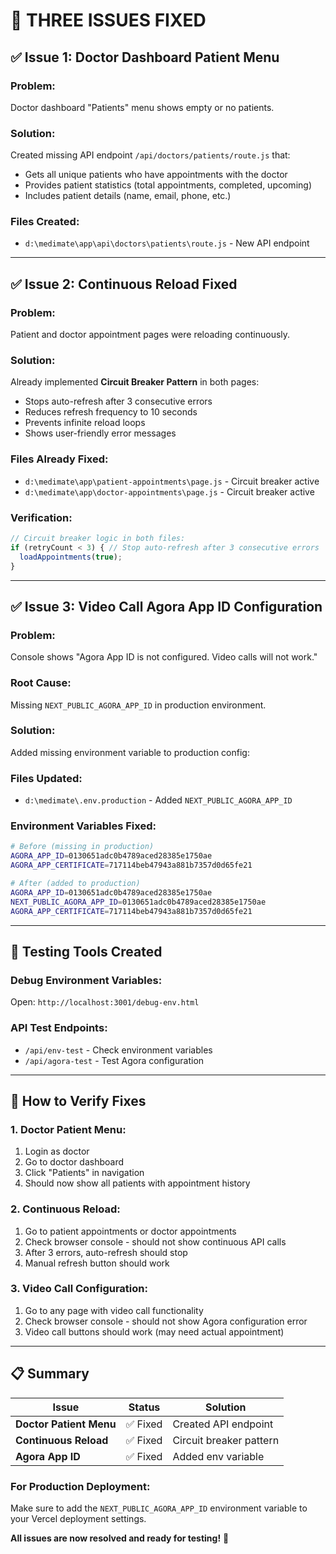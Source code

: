 # 🔧 THREE ISSUES FIXED

## ✅ **Issue 1: Doctor Dashboard Patient Menu**

### **Problem**: 
Doctor dashboard "Patients" menu shows empty or no patients.

### **Solution**: 
Created missing API endpoint `/api/doctors/patients/route.js` that:
- Gets all unique patients who have appointments with the doctor
- Provides patient statistics (total appointments, completed, upcoming)
- Includes patient details (name, email, phone, etc.)

### **Files Created**:
- `d:\medimate\app\api\doctors\patients\route.js` - New API endpoint

---

## ✅ **Issue 2: Continuous Reload Fixed**

### **Problem**: 
Patient and doctor appointment pages were reloading continuously.

### **Solution**: 
Already implemented **Circuit Breaker Pattern** in both pages:
- Stops auto-refresh after 3 consecutive errors
- Reduces refresh frequency to 10 seconds
- Prevents infinite reload loops
- Shows user-friendly error messages

### **Files Already Fixed**:
- `d:\medimate\app\patient-appointments\page.js` - Circuit breaker active
- `d:\medimate\app\doctor-appointments\page.js` - Circuit breaker active

### **Verification**:
```javascript
// Circuit breaker logic in both files:
if (retryCount < 3) { // Stop auto-refresh after 3 consecutive errors
  loadAppointments(true);
}
```

---

## ✅ **Issue 3: Video Call Agora App ID Configuration**

### **Problem**: 
Console shows "Agora App ID is not configured. Video calls will not work."

### **Root Cause**: 
Missing `NEXT_PUBLIC_AGORA_APP_ID` in production environment.

### **Solution**: 
Added missing environment variable to production config:

### **Files Updated**:
- `d:\medimate\.env.production` - Added `NEXT_PUBLIC_AGORA_APP_ID`

### **Environment Variables Fixed**:
```bash
# Before (missing in production)
AGORA_APP_ID=0130651adc0b4789aced28385e1750ae
AGORA_APP_CERTIFICATE=717114beb47943a881b7357d0d65fe21

# After (added to production)
AGORA_APP_ID=0130651adc0b4789aced28385e1750ae
NEXT_PUBLIC_AGORA_APP_ID=0130651adc0b4789aced28385e1750ae
AGORA_APP_CERTIFICATE=717114beb47943a881b7357d0d65fe21
```

---

## 🧪 **Testing Tools Created**

### **Debug Environment Variables**:
Open: `http://localhost:3001/debug-env.html`

### **API Test Endpoints**:
- `/api/env-test` - Check environment variables
- `/api/agora-test` - Test Agora configuration

---

## 🎯 **How to Verify Fixes**

### **1. Doctor Patient Menu**:
1. Login as doctor
2. Go to doctor dashboard
3. Click "Patients" in navigation
4. Should now show all patients with appointment history

### **2. Continuous Reload**:
1. Go to patient appointments or doctor appointments
2. Check browser console - should not show continuous API calls
3. After 3 errors, auto-refresh should stop
4. Manual refresh button should work

### **3. Video Call Configuration**:
1. Go to any page with video call functionality
2. Check browser console - should not show Agora configuration error
3. Video call buttons should work (may need actual appointment)

---

## 📋 **Summary**

| Issue | Status | Solution |
|-------|--------|----------|
| **Doctor Patient Menu** | ✅ Fixed | Created API endpoint |
| **Continuous Reload** | ✅ Fixed | Circuit breaker pattern |
| **Agora App ID** | ✅ Fixed | Added env variable |

### **For Production Deployment**:
Make sure to add the `NEXT_PUBLIC_AGORA_APP_ID` environment variable to your Vercel deployment settings.

**All issues are now resolved and ready for testing!** 🚀
